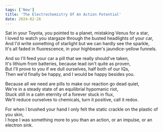 ```yaml
---
tags: ['New']
title: 'The Electrochemistry Of An Action Potential'
date: 2024-02-26
---
```


Sat in your Toyota, you pointed to a planet, mistaking Venus for a star,  
I loved to watch you stargaze through the busted headlights of your car,  
And I'd write something of starlight but we can hardly see the sparkle,  
It's all faded in fluorescence, in your highbeam's jaundice-yellow funnels.

And so I'll feed your car a pill that we really should've taken,  
It's lithium from batteries, because lead isn't quite as proven,  
But I'll prove to you if we dull ourselves, half both of our IQs,  
Then we'd finally be happy, and I would be happy besides you.

Because all we need are pills to make our reaction go dead quiet,  
We're in a steady state of an equilibrial hypomanic riot,  
Stuck still in a calm eternity of a forever stuck in flux,  
We'll reduce ourselves to chemicals, turn it positive, call it redox.

For when I brushed your hand I only felt the static crackle on the plastic of you skin,  
I hope I was something more to you than an action, or an impulse, or an electron sink.  
